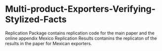 # Multi-product-Exporters-Verifying-Stylized-Facts
Replication Package contains replication code for the main paper and the online appendix
Mexico Replication Results contanins the replicaton of the results in the paper for Mexican exporters.
